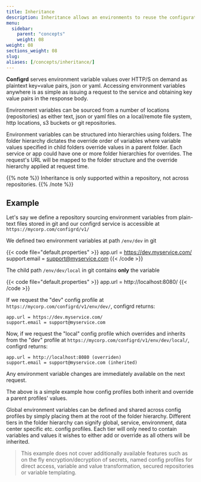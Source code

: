 ```yaml
---
title: Inheritance
description: Inheritance allows an environments to reuse the configuration of another environment while still defining its own values.
menu:
  sidebar:
    parent: "concepts"
    weight: 08
weight: 08
sections_weight: 08
slug:
aliases: [/concepts/inheritance/]
---
```


**Configrd** serves environment variable values over HTTP/S on demand as plaintext key=value pairs, json or yaml. Accessing environment variables anywhere is as simple as issuing a request to the service and obtaining key value pairs in the response body.

Environment variables can be sourced from a number of locations \(repositories\) as either text, json or yaml files on a local/remote file system, http locations, s3 buckets or git repositories. 

Environment variables can be structured into hierarchies using folders. The folder hierarchy dictates the override order of variables where variable values specified in child folders override values in a parent folder. Each service or app could have one or more folder hierarchies for overrides. The request's URL will be mapped to the folder structure and the override hierarchy applied at request time.

{{% note %}}
Inheritance is only supported within a repository, not across repositories.
{{% /note %}}

## Example

Let's say we define a repository sourcing environment variables from plain-text files stored in git and our configrd service is accessible at `https://mycorp.com/configrd/v1/`

We defined two environment variables at path `/env/dev` in git

{{< code file="default.properties" >}}
app.url = https://dev.myservice.com/
support.email = support@myservice.com
{{< /code >}}

The child path `/env/dev/local` in git contains **only** the variable

{{< code file="default.properties" >}}
app.url = http://localhost:8080/
{{< /code >}}

If we request the "dev" config profile at `https://mycorp.com/configrd/v1/env/dev/`, configrd returns:

```text
app.url = https://dev.myservice.com/
support.email = support@myservice.com
```

Now, if we request the "local" config profile which overrides and inherits from the "dev" profile at `https://mycorp.com/configrd/v1/env/dev/local/`, configrd returns:

```text
app.url = http://localhost:8080 (overriden)
support.email = support@myservice.com (inherited)
```

Any environment variable changes are immediately available on the next request.

The above is a simple example how config profiles both inherit and override a parent profiles' values. 

Global environment variables can be defined and shared across config profiles by simply placing them at the root of the folder hierarchy. Different tiers in the folder hierarchy can signify global, service, environment, data center specific etc. config profiles. Each tier will only need to contain variables and values it wishes to either add or override as all others will be inherited.

> This example does not cover additionally available features such as on the fly encryption/decryption of secrets, named config profiles for direct access, variable and value transformation, secured repositories or variable templating.

